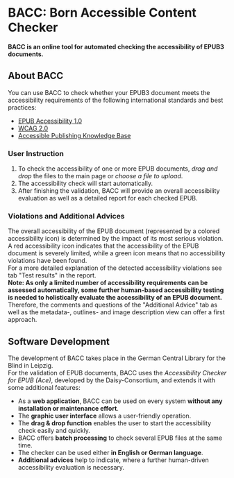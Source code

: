 # BACC: Born Accessible Content Checker

__BACC is an online tool for automated checking the accessibility of EPUB3 documents.__

## About BACC
You can use BACC to check whether your EPUB3 document meets the accessibility requirements of the following international standards and best practices:
*	[EPUB Accessibility 1.0](http://www.idpf.org/epub/a11y/accessibility-20170105.html)
*	[WCAG 2.0](http://www.w3.org/TR/2008/REC-WCAG20-20081211/)
*	[Accessible Publishing Knowledge Base](http://kb.daisy.org/publishing/)

### User Instruction
1.	To check the accessibility of one or more EPUB documents, *drag and drop* the files to the main page or *choose a file to upload*.
2.	The accessibility check will start automatically.
3.	After finishing the validation, BACC will provide an overall accessibility evaluation as well as a detailed report for each checked EPUB.

### Violations and Additional Advices
The overall accessibility of the EPUB document (represented by a colored accessibility icon) is determined by the impact of its most serious violation. A red accessibility icon indicates that the accessibility of the EPUB document is severely limited, while a green icon means that no accessibility violations have been found.  
For a more detailed explanation of the detected accessibility violations see tab "Test results" in the report.  
__Note: As only a limited number of accessibility requirements can be assessed automatically, some further human-based accessibility testing is needed to holistically evaluate the accessibility of an EPUB document.__  
Therefore, the comments and questions of the "Additional Advice" tab as well as the metadata-, outlines- and image description view can offer a first approach. 

## Software Development
The development of BACC takes place in the German Central Library for the Blind in Leipzig.    
For the validation of EPUB documents, BACC uses the *Accessibility Checker for EPUB (Ace)*,  developed by the Daisy-Consortium, and extends it with some additional features:
*	As a __web application__, BACC can be used on every system __without any installation or maintenance effort__. 
*	The __graphic user interface__ allows a user-friendly operation.
*	The __drag & drop function__ enables the user to start the accessibility check easily and quickly.
*	BACC offers __batch processing__ to check several EPUB files at the same time.
*	The checker can be used either __in English or German language__.
* __Additional advices__ help to indicate, where a further human-driven accessibility evaluation is necessary.
